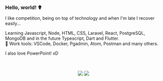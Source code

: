 ### Hello, world! ✟

I like competition, being on top of technology and when I'm late I recover easily...

Learning Javascript, Node, HTML, CSS, Laravel, React, PostgreSQL, MongoDB and in the future Typescript, Dart and Flutter.
<br>
🦯 Work tools: VSCode, Docker, Pgadmin, Atom, Postman and many others.

I also love PowerPoint! xD   
<br><br>
<p align = "center">
  <img src = "https://github-readme-stats.vercel.app/api?username=robsonshockwave&show_icons=true&theme=algolia&line_height=27">
  <img src = "https://github-readme-stats.vercel.app/api/top-langs/?username=robsonshockwave">
</p>
